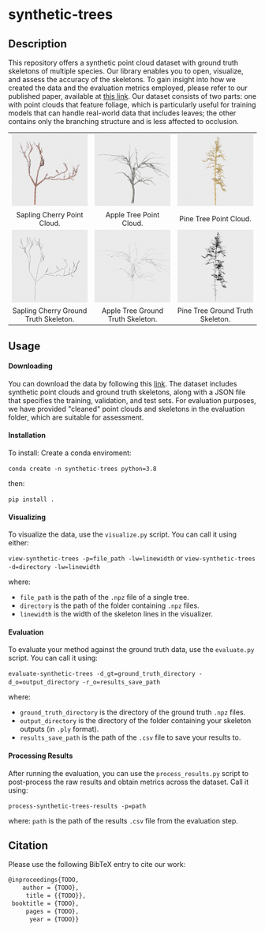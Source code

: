 # synthetic-trees

## Description

This repository offers a synthetic point cloud dataset with ground truth skeletons of multiple species. Our library enables you to open, visualize, and assess the accuracy of the skeletons. To gain insight into how we created the data and the evaluation metrics employed, please refer to our published paper, available at <a href="https://arxiv.org/abs/2303.11560">this link</a>. Our dataset consists of two parts: one with point clouds that feature foliage, which is particularly useful for training models that can handle real-world data that includes leaves; the other contains only the branching structure and is less affected to occlusion.


<table>
<tr>
  <td style="text-align: center"><img src="images/cherry-pcd.png", height=100%></td>
  <td style="text-align: center"><img src="images/apple-pcd.png", height=100%></td>
  <td style="text-align: center"><img src="images/pine-pcd.png", height=100%></td>
</tr>
<tr>
  <td align="center">Sapling Cherry Point Cloud.</td>
  <td align="center">Apple Tree Point Cloud.</td>
  <td align="center">Pine Tree Point Cloud.</td>
</tr>
  
<tr>
<td style="text-align: center"><img src="images/cherry-skeleton.png", height=100%></td>
<td style="text-align: center"><img src="images/apple-skeleton.png", height=100%></td>
<td style="text-align: center"><img src="images/pine-skeleton.png", height=100%></td>
</tr>
<tr>
  <td align="center">Sapling Cherry Ground Truth Skeleton.</td>
  <td align="center">Apple Tree Ground Truth Skeleton.</td>
  <td align="center">Pine Tree Ground Truth Skeleton.</td>
</tr>

</table>

## Usage

#### Downloading

You can download the data by following this <a href="https://www.dropbox.com/sh/dkp3sgw6wpdiaam/AAAIRy8liOpy-y9jM6KCiNpNa?dl=0">link</a>. The dataset includes synthetic point clouds and ground truth skeletons, along with a JSON file that specifies the training, validation, and test sets. For evaluation purposes, we have provided "cleaned" point clouds and skeletons in the evaluation folder, which are suitable for assessment.


#### Installation 
To install:
Create a conda enviroment:

`conda create -n synthetic-trees python=3.8`

then:

`pip install .` 

#### Visualizing 
To visualize the data, use the `visualize.py` script. You can call it using either: 

``` view-synthetic-trees -p=file_path -lw=linewidth ``` 
or 
``` view-synthetic-trees -d=directory -lw=linewidth ``` 

where: 
- `file_path` is the path of the `.npz` file of a single tree. 
- `directory` is the path of the folder containing `.npz` files.
- `linewidth` is the width of the skeleton lines in the visualizer. 

#### Evaluation 
To evaluate your method against the ground truth data, use the `evaluate.py` script. You can call it using: 

``` evaluate-synthetic-trees -d_gt=ground_truth_directory -d_o=output_directory -r_o=results_save_path ``` 

where: 
- `ground_truth_directory` is the directory of the ground truth `.npz` files. 
- `output_directory` is the directory of the folder containing your skeleton outputs (in `.ply` format).
- `results_save_path` is the path of the `.csv` file to save your results to. 

#### Processing Results
After running the evaluation, you can use the `process_results.py` script to post-process the raw results and obtain metrics across the dataset. Call it using: 

``` process-synthetic-trees-results -p=path ``` 

where: `path` is the path of the results `.csv` file from the evaluation step. 

## Citation 
Please use the following BibTeX entry to cite our work: <br>
```
@inproceedings{TODO,
    author = {TODO},
     title = {{TODO}},
 booktitle = {TODO},
     pages = {TODO},
      year = {TODO}}
```
